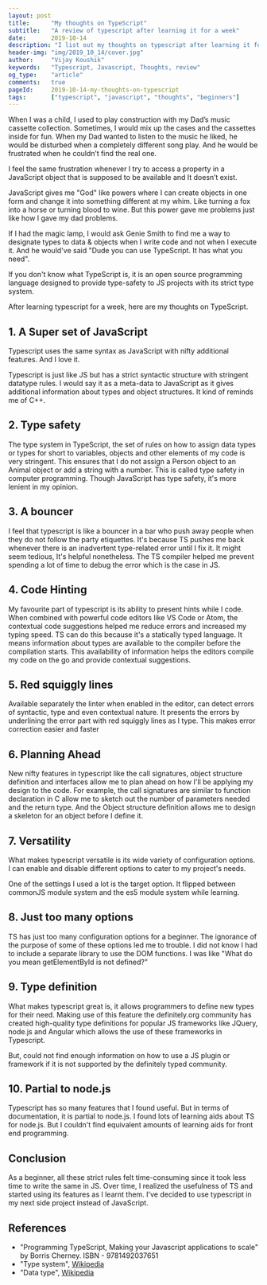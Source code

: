 ```yaml
---
layout: post
title:      "My thoughts on TypeScript"
subtitle:   "A review of typescript after learning it for a week"
date:       2019-10-14 
description: "I list out my thoughts on typescript after learning it for a week"
header-img: "img/2019_10_14/cover.jpg"
author:     "Vijay Koushik"
keywords:   "Typescript, Javascript, Thoughts, review"
og_type: 	"article"
comments:   true
pageId:     2019-10-14-my-thoughts-on-typescript
tags:       ["typescript", "javascript", "thoughts", "beginners"]
---
```


When I was a child, I used to play construction with my Dad’s music cassette collection. Sometimes, I would mix up the cases and the cassettes inside for fun. When my Dad wanted to listen to the music he liked, he would be disturbed when a completely different song play. And he would be frustrated when he couldn’t find the real one.  

I feel the same frustration whenever I try to access a property in a JavaScript object that is supposed to be available and It doesn’t exist.

JavaScript gives me "God" like powers where I can create objects in one form and change it into something different at my whim. Like turning a fox into a horse or turning blood to wine. But this power gave me problems just like how I gave my dad problems.

If I had the magic lamp, I would ask Genie Smith to find me a way to designate types to data & objects when I write code and not when I execute it. And he would've said "Dude you can use TypeScript. It has what you need".

If you don't know what TypeScript is, it is an open source programming language designed to provide type-safety to JS projects with its strict type system.

After learning typescript for a week, here are my thoughts on TypeScript.

## 1. A Super set of JavaScript

Typescript uses the same syntax as JavaScript with nifty additional features. And I love it.

Typescript is just like JS but has a strict syntactic structure with stringent datatype rules. I would say it as a meta-data to JavaScript as it gives additional information about types and object structures. It kind of reminds me of C++.

## 2. Type safety

The type system in TypeScript, the set of rules on how to assign data types or types for short to variables, objects and other elements of my code is very stringent. This ensures that I do not assign a Person object to an Animal object or add a string with a number. This is called type safety in computer programming. Though JavaScript has type safety, it's more lenient in my opinion.

## 3. A bouncer

I feel that typescript is like a bouncer in a bar who push away people when they do not follow the party etiquettes. It's because TS pushes me back whenever there is an inadvertent type-related error until I fix it. It might seem tedious, It's helpful nonetheless. The TS compiler helped me prevent spending a lot of time to debug the error which is the case in JS.

## 4. Code Hinting

My favourite part of typescript is its ability to present hints while I code. When combined with powerful code editors like VS Code or Atom, the contextual code suggestions helped me reduce errors and increased my typing speed. TS can do this because it's a statically typed language. It means information about types are available to the compiler before the compilation starts. This availability of information helps the editors compile my code on the go and provide contextual suggestions.

## 5. Red squiggly lines

 Available separately the linter when enabled in the editor, can detect errors of syntactic, type and even contextual nature. It presents the errors by underlining the error part with red squiggly lines as I type. This makes error correction easier and faster

## 6. Planning Ahead

New nifty features in typescript like the call signatures, object structure definition and interfaces allow me to plan ahead on how I'll be applying my design to the code. For example, the call signatures are similar to function declaration in C allow me to sketch out the number of parameters needed and the return type. And the Object structure definition allows me to design a skeleton for an object before I define it.

## 7. Versatility

What makes typescript versatile is its wide variety of configuration options. I can enable and disable different options to cater to my project's needs.

One of the settings I used a lot is the target option. It flipped between commonJS module system and the es5 module system while learning.

## 8. Just too many options

TS has just too many configuration options for a beginner. The ignorance of the purpose of some of these options led me to trouble. I did not know I had to include a separate library to use the DOM functions. I was like "What do you mean getElementById is not defined?"

## 9. Type definition

What makes typescript great is, it allows programmers to define new types for their need. Making use of this feature the definitely.org community has created high-quality type definitions for popular JS frameworks like JQuery, node.js and Angular which allows the use of these frameworks in Typescript.

But, could not find enough information on how to use a JS plugin or framework if it is not supported by the definitely typed community.

## 10. Partial to node.js

Typescript has so many features that I found useful. But in terms of documentation, it is partial to node.js. I found lots of learning aids about TS for node.js. But I couldn't find equivalent amounts of learning aids for front end programming. 

## Conclusion

As a beginner, all these strict rules felt time-consuming since it took less time to write the same in JS. Over time, I realized the usefulness of TS and started using its features as I learnt them. I've decided to use typescript in my next side project instead of JavaScript.

## References

- "Programming TypeScript, Making your Javascript applications to scale" by Borris Cherney. ISBN - 9781492037651
- "Type system", [Wikipedia](https://en.wikipedia.org/wiki/Type_system)
- "Data type", [Wikipedia](https://en.wikipedia.org/wiki/Data_type)
